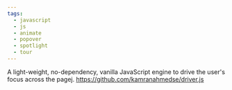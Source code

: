 ```yaml
---
tags:
  - javascript
  - js
  - animate
  - popover
  - spotlight
  - tour
---
```


A light-weight, no-dependency, vanilla JavaScript engine to drive the user's focus across the pagej.
https://github.com/kamranahmedse/driver.js

